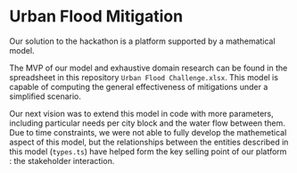 # Urban Flood Mitigation

Our solution to the hackathon is a platform supported by a mathematical model.

The MVP of our model and exhaustive domain research can be found in the spreadsheet in this repository `Urban Flood Challenge.xlsx`. This model is capable of computing the general effectiveness of mitigations under a simplified scenario.

Our next vision was to extend this model in code with more parameters, including particular needs per city block and the water flow between them.
Due to time constraints, we were not able to fully develop the mathemetical aspect of this model, but the relationships between the entities described in this model (`types.ts`) have helped form the key selling point of our platform : the stakeholder interaction.
